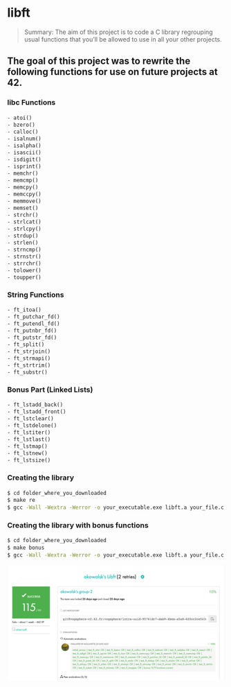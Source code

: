 # libft

>Summary: The aim of this project is to code a C library regrouping usual functions that
>you’ll be allowed to use in all your other projects.

## The goal of this project was to rewrite the following functions for use on future projects at 42.
### libc Functions
	- atoi()
	- bzero()
	- calloc()
	- isalnum()
	- isalpha()
	- isascii()
	- isdigit()
	- isprint()
	- memchr()
	- memcmp()
	- memcpy()
	- memccpy()
	- memmove()
	- memset()
	- strchr()
	- strlcat()
	- strlcpy()
	- strdup()
	- strlen()
	- strncmp()
	- strnstr()
	- strrchr()
	- tolower()
	- toupper()

### String Functions

	- ft_itoa()
	- ft_putchar_fd()
	- ft_putendl_fd()
	- ft_putnbr_fd()
	- ft_putstr_fd()
	- ft_split()
	- ft_strjoin()
	- ft_strmapi()
	- ft_strtrim()
	- ft_substr()

### Bonus Part (Linked Lists)

	- ft_lstadd_back()
	- ft_lstadd_front()
	- ft_lstclear()
	- ft_lstdelone()
	- ft_lstiter()
	- ft_lstlast()
	- ft_lstmap()
	- ft_lstnew()
	- ft_lstsize()

### Creating the library
```sh
$ cd folder_where_you_downloaded
$ make re
$ gcc -Wall -Wextra -Werror -o your_executable.exe libft.a your_file.c
```

### Creating the library with bonus functions
```sh
$ cd folder_where_you_downloaded
$ make bonus
$ gcc -Wall -Wextra -Werror -o your_executable.exe libft.a your_file.c
```
![42 Grade](./images/libft_grade.png)
